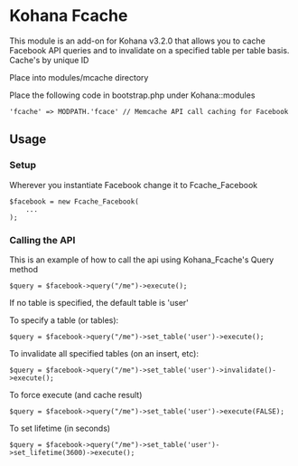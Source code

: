 Kohana Fcache
===

This module is an add-on for Kohana v3.2.0 that allows you to cache Facebook API queries and to invalidate on a specified table per table basis. Cache's by unique ID

Place into modules/mcache directory

Place the following code in bootstrap.php under Kohana::modules

	'fcache' => MODPATH.'fcace'	// Memcache API call caching for Facebook

Usage
---

### Setup

Wherever you instantiate Facebook change it to Fcache_Facebook

	$facebook = new Fcache_Facebook(
		...
	);

### Calling the API

This is an example of how to call the api using Kohana_Fcache's Query method

	$query = $facebook->query("/me")->execute();

If no table is specified, the default table is 'user'

To specify a table (or tables):

	$query = $facebook->query("/me")->set_table('user')->execute();

To invalidate all specified tables (on an insert, etc):

	$query = $facebook->query("/me")->set_table('user')->invalidate()->execute();

To force execute (and cache result)

	$query = $facebook->query("/me")->set_table('user')->execute(FALSE);
	
To set lifetime (in seconds)

	$query = $facebook->query("/me")->set_table('user')->set_lifetime(3600)->execute();